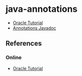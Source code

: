 # java-annotations

* [Oracle Tutorial](https://github.com/RRoggia/java-annotations/blob/master/src/main/java/com/rroggia/annotations/oracle/)
* [Annotations Javadoc](https://github.com/RRoggia/java-annotations/tree/master/src/main/java/com/rroggia/annotations/javadoc)

## References

### Online
* [Oracle Tutorial](https://docs.oracle.com/javase/tutorial/java/annotations/index.html)
